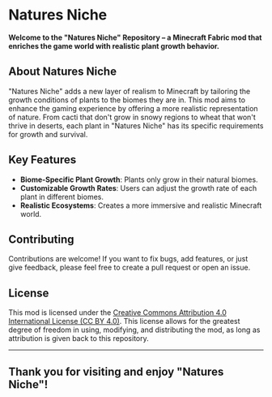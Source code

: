 # Natures Niche

**Welcome to the "Natures Niche" Repository – a Minecraft Fabric mod that enriches the game world with realistic plant growth behavior.**

## About Natures Niche
"Natures Niche" adds a new layer of realism to Minecraft by tailoring the growth conditions of plants to the biomes they are in. This mod aims to enhance the gaming experience by offering a more realistic representation of nature. From cacti that don't grow in snowy regions to wheat that won't thrive in deserts, each plant in "Natures Niche" has its specific requirements for growth and survival.

## Key Features
- **Biome-Specific Plant Growth**: Plants only grow in their natural biomes.
- **Customizable Growth Rates**: Users can adjust the growth rate of each plant in different biomes.
- **Realistic Ecosystems**: Creates a more immersive and realistic Minecraft world.

## Contributing
Contributions are welcome! If you want to fix bugs, add features, or just give feedback, please feel free to create a pull request or open an issue.

## License
This mod is licensed under the [Creative Commons Attribution 4.0 International License (CC BY 4.0)](https://creativecommons.org/licenses/by/4.0/). This license allows for the greatest degree of freedom in using, modifying, and distributing the mod, as long as attribution is given back to this repository.

---

## Thank you for visiting and enjoy "Natures Niche"!